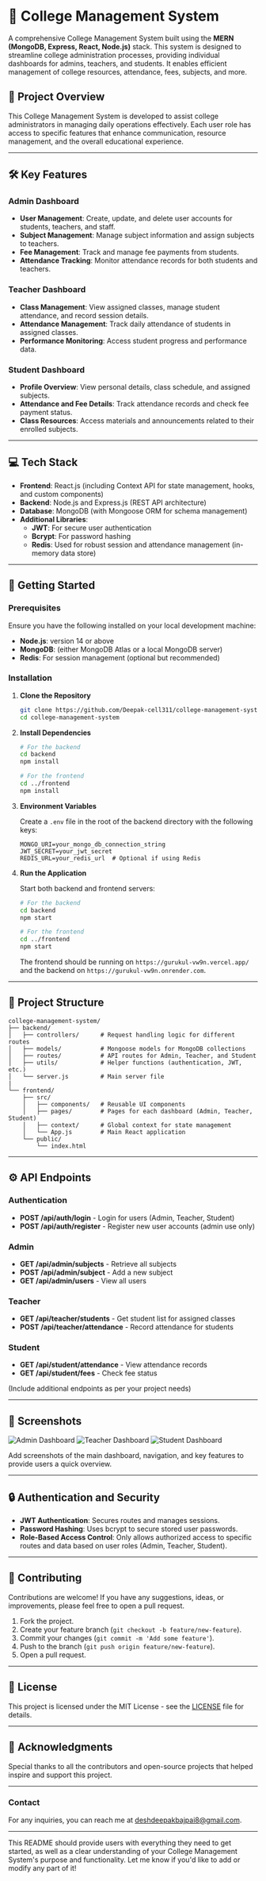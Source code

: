 # 📘 College Management System

A comprehensive College Management System built using the **MERN (MongoDB, Express, React, Node.js)** stack. This system is designed to streamline college administration processes, providing individual dashboards for admins, teachers, and students. It enables efficient management of college resources, attendance, fees, subjects, and more.

## 🎯 Project Overview

This College Management System is developed to assist college administrators in managing daily operations effectively. Each user role has access to specific features that enhance communication, resource management, and the overall educational experience.

---

## 🛠️ Key Features

### Admin Dashboard
- **User Management**: Create, update, and delete user accounts for students, teachers, and staff.
- **Subject Management**: Manage subject information and assign subjects to teachers.
- **Fee Management**: Track and manage fee payments from students.
- **Attendance Tracking**: Monitor attendance records for both students and teachers.

### Teacher Dashboard
- **Class Management**: View assigned classes, manage student attendance, and record session details.
- **Attendance Management**: Track daily attendance of students in assigned classes.
- **Performance Monitoring**: Access student progress and performance data.

### Student Dashboard
- **Profile Overview**: View personal details, class schedule, and assigned subjects.
- **Attendance and Fee Details**: Track attendance records and check fee payment status.
- **Class Resources**: Access materials and announcements related to their enrolled subjects.

---

## 💻 Tech Stack

- **Frontend**: React.js (including Context API for state management, hooks, and custom components)
- **Backend**: Node.js and Express.js (REST API architecture)
- **Database**: MongoDB (with Mongoose ORM for schema management)
- **Additional Libraries**:
  - **JWT**: For secure user authentication
  - **Bcrypt**: For password hashing
  - **Redis**: Used for robust session and attendance management (in-memory data store)

---

## 🚀 Getting Started

### Prerequisites

Ensure you have the following installed on your local development machine:
- **Node.js**: version 14 or above
- **MongoDB**: (either MongoDB Atlas or a local MongoDB server)
- **Redis**: For session management (optional but recommended)

### Installation

1. **Clone the Repository**
   ```bash
   git clone https://github.com/Deepak-cell311/college-management-system.git
   cd college-management-system
   ```

2. **Install Dependencies**
   ```bash
   # For the backend
   cd backend
   npm install

   # For the frontend
   cd ../frontend
   npm install
   ```

3. **Environment Variables**

   Create a `.env` file in the root of the backend directory with the following keys:
   ```env
   MONGO_URI=your_mongo_db_connection_string
   JWT_SECRET=your_jwt_secret
   REDIS_URL=your_redis_url  # Optional if using Redis
   ```

4. **Run the Application**

   Start both backend and frontend servers:

   ```bash
   # For the backend
   cd backend
   npm start

   # For the frontend
   cd ../frontend
   npm start
   ```

   The frontend should be running on `https://gurukul-vw9n.vercel.app/` and the backend on `https://gurukul-vw9n.onrender.com`.

---

## 📁 Project Structure

```
college-management-system/
├── backend/
│   ├── controllers/      # Request handling logic for different routes
│   ├── models/           # Mongoose models for MongoDB collections
│   ├── routes/           # API routes for Admin, Teacher, and Student
│   ├── utils/            # Helper functions (authentication, JWT, etc.)
│   └── server.js         # Main server file
|
└── frontend/
    ├── src/
    │   ├── components/   # Reusable UI components
    │   ├── pages/        # Pages for each dashboard (Admin, Teacher, Student)
    │   ├── context/      # Global context for state management
    │   └── App.js        # Main React application
    └── public/
        └── index.html
```

---

## ⚙️ API Endpoints

### Authentication
- **POST /api/auth/login** - Login for users (Admin, Teacher, Student)
- **POST /api/auth/register** - Register new user accounts (admin use only)

### Admin
- **GET /api/admin/subjects** - Retrieve all subjects
- **POST /api/admin/subject** - Add a new subject
- **GET /api/admin/users** - View all users

### Teacher
- **GET /api/teacher/students** - Get student list for assigned classes
- **POST /api/teacher/attendance** - Record attendance for students

### Student
- **GET /api/student/attendance** - View attendance records
- **GET /api/student/fees** - Check fee status

(Include additional endpoints as per your project needs)

---

## 📸 Screenshots

![Admin Dashboard](screenshots/admin_dashboard.png)
![Teacher Dashboard](screenshots/teacher_dashboard.png)
![Student Dashboard](screenshots/student_dashboard.png)

Add screenshots of the main dashboard, navigation, and key features to provide users a quick overview.

---

## 🔒 Authentication and Security

- **JWT Authentication**: Secures routes and manages sessions.
- **Password Hashing**: Uses bcrypt to secure stored user passwords.
- **Role-Based Access Control**: Only allows authorized access to specific routes and data based on user roles (Admin, Teacher, Student).

---

## 🤝 Contributing

Contributions are welcome! If you have any suggestions, ideas, or improvements, please feel free to open a pull request.

1. Fork the project.
2. Create your feature branch (`git checkout -b feature/new-feature`).
3. Commit your changes (`git commit -m 'Add some feature'`).
4. Push to the branch (`git push origin feature/new-feature`).
5. Open a pull request.

---

## 📜 License

This project is licensed under the MIT License - see the [LICENSE](LICENSE) file for details.

---

## 📝 Acknowledgments

Special thanks to all the contributors and open-source projects that helped inspire and support this project.

--- 

### Contact

For any inquiries, you can reach me at [deshdeepakbajpai8@gmail.com](mailto:deshdeepakbajpai8@gmail.com).

---

This README should provide users with everything they need to get started, as well as a clear understanding of your College Management System's purpose and functionality. Let me know if you'd like to add or modify any part of it!

